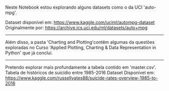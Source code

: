 Neste Notebook estou explorando alguns datasets como o da UCI 'auto-mpg'.

Dataset disponível em: https://www.kaggle.com/uciml/autompg-dataset
Originalmente por: https://archive.ics.uci.edu/ml/datasets/auto+mpg

-----

Além disso, a pasta 'Charting and Plotting'contêm algumas da questões exploradas no Curso 
'Applied Plotting, Charting & Data Representation in Python' que já conclui.

-----

Pretendo explorar mais profundamente a tabela contido em 'master.csv'. Tabela de históricos de suicídio entre 1985-2016
Dataset Disponível em: https://www.kaggle.com/russellyates88/suicide-rates-overview-1985-to-2016
